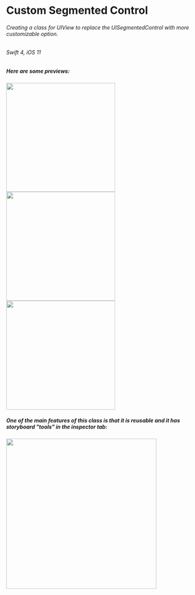 # Custom Segmented Control
###### Creating a class for UIView to replace the UISegmentedControl with more customizable option.
###### Swift 4, iOS 11
##### Here are some previews:
<img src="https://github.com/yusif-projects/custom-segmented-control/blob/master/Previews%20for%20GitHub/1.gif" width="290"></img><img src="https://github.com/yusif-projects/custom-segmented-control/blob/master/Previews%20for%20GitHub/2.gif" width="290"></img><img src="https://github.com/yusif-projects/custom-segmented-control/blob/master/Previews%20for%20GitHub/3.gif" width="290"></img>
##### One of the main features of this class is that it is reusable and it has storyboard "tools" in the inspector tab:
<img src="https://github.com/yusif-projects/custom-segmented-control/blob/master/Previews%20for%20GitHub/inspector.png" width="400"></img>

